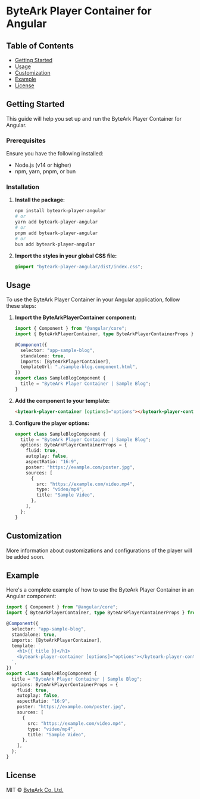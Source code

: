 # ByteArk Player Container for Angular

## Table of Contents

- [Getting Started](#getting-started)
- [Usage](#usage)
- [Customization](#customization)
- [Example](#example)
- [License](#license)

## Getting Started

This guide will help you set up and run the ByteArk Player Container for Angular.

### Prerequisites

Ensure you have the following installed:

- Node.js (v14 or higher)
- npm, yarn, pnpm, or bun

### Installation

1. **Install the package:**

   ```sh
   npm install byteark-player-angular
   # or
   yarn add byteark-player-angular
   # or
   pnpm add byteark-player-angular
   # or
   bun add byteark-player-angular
   ```

2. **Import the styles in your global CSS file:**

   ```css
   @import "byteark-player-angular/dist/index.css";
   ```

## Usage

To use the ByteArk Player Container in your Angular application, follow these steps:

1. **Import the ByteArkPlayerContainer component:**

   ```typescript
   import { Component } from "@angular/core";
   import { ByteArkPlayerContainer, type ByteArkPlayerContainerProps } from "byteark-player-angular";

   @Component({
     selector: "app-sample-blog",
     standalone: true,
     imports: [ByteArkPlayerContainer],
     templateUrl: "./sample-blog.component.html",
   })
   export class SampleBlogComponent {
     title = "ByteArk Player Container | Sample Blog";
   }
   ```

2. **Add the component to your template:**

   ```html
   <byteark-player-container [options]="options"></byteark-player-container>
   ```

3. **Configure the player options:**

   ```typescript
   export class SampleBlogComponent {
     title = "ByteArk Player Container | Sample Blog";
     options: ByteArkPlayerContainerProps = {
       fluid: true,
       autoplay: false,
       aspectRatio: "16:9",
       poster: "https://example.com/poster.jpg",
       sources: [
         {
           src: "https://example.com/video.mp4",
           type: "video/mp4",
           title: "Sample Video",
         },
       ],
     };
   }
   ```

## Customization

More information about customizations and configurations of the player will be added soon.

## Example

Here's a complete example of how to use the ByteArk Player Container in an Angular component:

```typescript
import { Component } from "@angular/core";
import { ByteArkPlayerContainer, type ByteArkPlayerContainerProps } from "byteark-player-angular";

@Component({
  selector: "app-sample-blog",
  standalone: true,
  imports: [ByteArkPlayerContainer],
  template: `
    <h1>{{ title }}</h1>
    <byteark-player-container [options]="options"></byteark-player-container>
  `,
})
export class SampleBlogComponent {
  title = "ByteArk Player Container | Sample Blog";
  options: ByteArkPlayerContainerProps = {
    fluid: true,
    autoplay: false,
    aspectRatio: "16:9",
    poster: "https://example.com/poster.jpg",
    sources: [
      {
        src: "https://example.com/video.mp4",
        type: "video/mp4",
        title: "Sample Video",
      },
    ],
  };
}
```

## License

MIT © [ByteArk Co. Ltd.](https://github.com/byteark)
